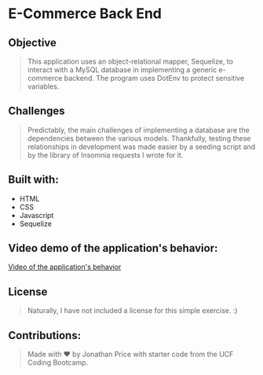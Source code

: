 # E-Commerce Back End #

## Objective ##

>This application uses an object-relational mapper, Sequelize, to interact with a MySQL database in implementing a generic e-commerce backend. The program uses DotEnv to protect sensitive variables.
 
## Challenges

>Predictably, the main challenges of implementing a database are the dependencies between the various models. Thankfully, testing these relationships in development was made easier by a seeding script and by the library of Insomnia requests I wrote for it.

## Built with:

* HTML
* CSS
* Javascript
* Sequelize

## Video demo of the application's behavior:

[Video of the application's behavior](https://user-images.githubusercontent.com/85747017/181257430-546e4fdd-e28c-4d5e-9f99-b8a11d3b10ba.mp4)

## License

> Naturally, I have not included a license for this simple exercise. :)

## Contributions:

>Made with ❤️ by Jonathan Price with starter code from the UCF Coding Bootcamp.
